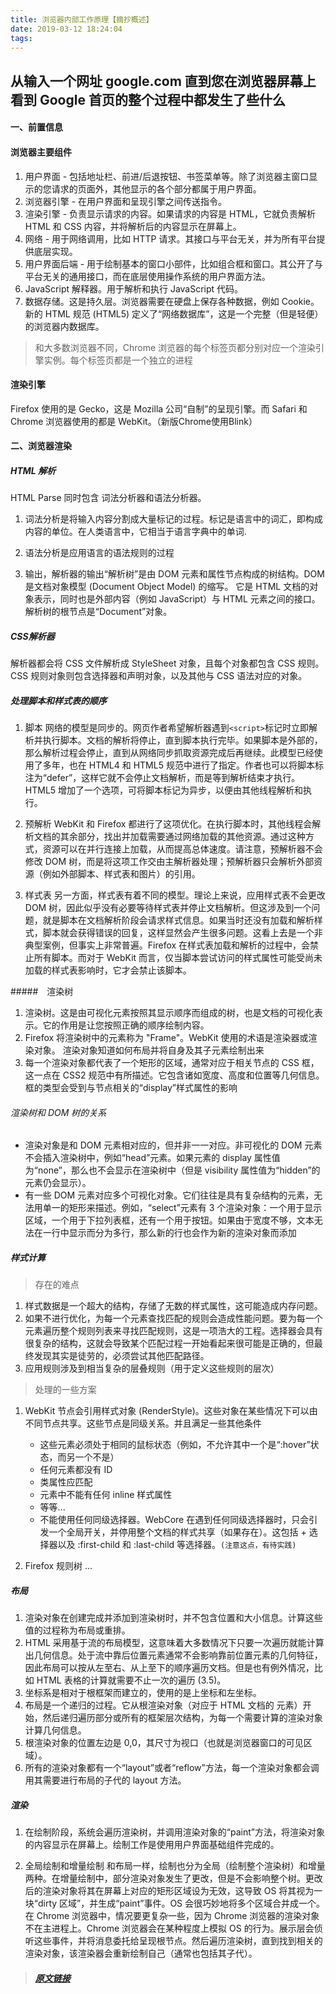 ```yaml
---
title: 浏览器内部工作原理【摘抄概述】
date: 2019-03-12 18:24:04
tags: 
---
```



## 从输入一个网址 google.com 直到您在浏览器屏幕上看到 Google 首页的整个过程中都发生了些什么


#### 一、前置信息 
#### 浏览器主要组件

1. 用户界面 - 包括地址栏、前进/后退按钮、书签菜单等。除了浏览器主窗口显示的您请求的页面外，其他显示的各个部分都属于用户界面。
2. 浏览器引擎 - 在用户界面和呈现引擎之间传送指令。
3. 渲染引擎 - 负责显示请求的内容。如果请求的内容是 HTML，它就负责解析 HTML 和 CSS 内容，并将解析后的内容显示在屏幕上。
4. 网络 - 用于网络调用，比如 HTTP 请求。其接口与平台无关，并为所有平台提供底层实现。
5. 用户界面后端 - 用于绘制基本的窗口小部件，比如组合框和窗口。其公开了与平台无关的通用接口，而在底层使用操作系统的用户界面方法。
6. JavaScript 解释器。用于解析和执行 JavaScript 代码。
7. 数据存储。这是持久层。浏览器需要在硬盘上保存各种数据，例如 Cookie。新的 HTML 规范 (HTML5) 定义了“网络数据库”，这是一个完整（但是轻便）的浏览器内数据库。

> 和大多数浏览器不同，Chrome 浏览器的每个标签页都分别对应一个渲染引擎实例。每个标签页都是一个独立的进程


#### 渲染引擎

Firefox 使用的是 Gecko，这是 Mozilla 公司“自制”的呈现引擎。而 Safari 和 Chrome 浏览器使用的都是 WebKit。（新版Chrome使用Blink）

#### 二、浏览器渲染
##### HTML 解析

HTML Parse 同时包含 词法分析器和语法分析器。

1. 词法分析是将输入内容分割成大量标记的过程。标记是语言中的词汇，即构成内容的单位。在人类语言中，它相当于语言字典中的单词.
2. 语法分析是应用语言的语法规则的过程

3. 输出，解析器的输出“解析树”是由 DOM 元素和属性节点构成的树结构。DOM 是文档对象模型 (Document Object Model) 的缩写。
    它是 HTML 文档的对象表示，同时也是外部内容（例如 JavaScript）与 HTML 元素之间的接口。 
    解析树的根节点是“Document”对象。

##### CSS解析器

解析器都会将 CSS 文件解析成 StyleSheet 对象，且每个对象都包含 CSS 规则。CSS 规则对象则包含选择器和声明对象，以及其他与 CSS 语法对应的对象。



##### 处理脚本和样式表的顺序

1. 脚本
网络的模型是同步的。网页作者希望解析器遇到` <script> `标记时立即解析并执行脚本。文档的解析将停止，直到脚本执行完毕。如果脚本是外部的，那么解析过程会停止，直到从网络同步抓取资源完成后再继续。此模型已经使用了多年，也在 HTML4 和 HTML5 规范中进行了指定。作者也可以将脚本标注为“defer”，这样它就不会停止文档解析，而是等到解析结束才执行。HTML5 增加了一个选项，可将脚本标记为异步，以便由其他线程解析和执行。

2. 预解析
WebKit 和 Firefox 都进行了这项优化。在执行脚本时，其他线程会解析文档的其余部分，找出并加载需要通过网络加载的其他资源。通过这种方式，资源可以在并行连接上加载，从而提高总体速度。请注意，预解析器不会修改 DOM 树，而是将这项工作交由主解析器处理；预解析器只会解析外部资源（例如外部脚本、样式表和图片）的引用。

3. 样式表
另一方面，样式表有着不同的模型。理论上来说，应用样式表不会更改 DOM 树，因此似乎没有必要等待样式表并停止文档解析。但这涉及到一个问题，就是脚本在文档解析阶段会请求样式信息。如果当时还没有加载和解析样式，脚本就会获得错误的回复，这样显然会产生很多问题。这看上去是一个非典型案例，但事实上非常普遍。Firefox 在样式表加载和解析的过程中，会禁止所有脚本。而对于 WebKit 而言，仅当脚本尝试访问的样式属性可能受尚未加载的样式表影响时，它才会禁止该脚本。



#####　渲染树

1. 渲染树。这是由可视化元素按照其显示顺序而组成的树，也是文档的可视化表示。它的作用是让您按照正确的顺序绘制内容。
2. Firefox 将渲染树中的元素称为 "Frame"。WebKit 使用的术语是渲染器或渲染对象。 渲染对象知道如何布局并将自身及其子元素绘制出来
3. 每一个渲染对象都代表了一个矩形的区域，通常对应于相关节点的 CSS 框，这一点在 CSS2 规范中有所描述。它包含诸如宽度、高度和位置等几何信息。 框的类型会受到与节点相关的“display”样式属性的影响


###### 渲染树和 DOM 树的关系
*  渲染对象是和 DOM 元素相对应的，但并非一一对应。非可视化的 DOM 元素不会插入渲染树中，例如“head”元素。如果元素的 display 属性值为“none”，那么也不会显示在渲染树中（但是 visibility 属性值为“hidden”的元素仍会显示）。
*  有一些 DOM 元素对应多个可视化对象。它们往往是具有复杂结构的元素，无法用单一的矩形来描述。例如，“select”元素有 3 个渲染对象：一个用于显示区域，一个用于下拉列表框，还有一个用于按钮。如果由于宽度不够，文本无法在一行中显示而分为多行，那么新的行也会作为新的渲染对象而添加


##### 样式计算

> 存在的难点
1. 样式数据是一个超大的结构，存储了无数的样式属性，这可能造成内存问题。
2. 如果不进行优化，为每一个元素查找匹配的规则会造成性能问题。要为每一个元素遍历整个规则列表来寻找匹配规则，这是一项浩大的工程。选择器会具有很复杂的结构，这就会导致某个匹配过程一开始看起来很可能是正确的，但最终发现其实是徒劳的，必须尝试其他匹配路径。
3. 应用规则涉及到相当复杂的层叠规则（用于定义这些规则的层次）


> 处理的一些方案
1. WebKit 节点会引用样式对象 (RenderStyle)。这些对象在某些情况下可以由不同节点共享。这些节点是同级关系。并且满足一些其他条件
    * 这些元素必须处于相同的鼠标状态（例如，不允许其中一个是“:hover”状态，而另一个不是）
    * 任何元素都没有 ID
    * 类属性应匹配
    * 元素中不能有任何 inline 样式属性
    * 等等...
    * 不能使用任何同级选择器。WebCore 在遇到任何同级选择器时，只会引发一个全局开关，并停用整个文档的样式共享（如果存在）。这包括 + 选择器以及 :first-child 和 :last-child 等选择器。`(注意这点，有待实践)`

2. Firefox 规则树 ...



##### 布局

1. 渲染对象在创建完成并添加到渲染树时，并不包含位置和大小信息。计算这些值的过程称为布局或重排。
2. HTML 采用基于流的布局模型，这意味着大多数情况下只要一次遍历就能计算出几何信息。处于流中靠后位置元素通常不会影响靠前位置元素的几何特征，因此布局可以按从左至右、从上至下的顺序遍历文档。但是也有例外情况，比如 HTML 表格的计算就需要不止一次的遍历 (3.5)。
3. 坐标系是相对于根框架而建立的，使用的是上坐标和左坐标。
4. 布局是一个递归的过程。它从根渲染对象（对应于 HTML 文档的 <html> 元素）开始，然后递归遍历部分或所有的框架层次结构，为每一个需要计算的渲染对象计算几何信息。
5. 根渲染对象的位置左边是 0,0，其尺寸为视口（也就是浏览器窗口的可见区域）。
6. 所有的渲染对象都有一个“layout”或者“reflow”方法，每一个渲染对象都会调用其需要进行布局的子代的 layout 方法。



##### 渲染
1. 在绘制阶段，系统会遍历渲染树，并调用渲染对象的“paint”方法，将渲染对象的内容显示在屏幕上。绘制工作是使用用户界面基础组件完成的。

2. 全局绘制和增量绘制
和布局一样，绘制也分为全局（绘制整个渲染树）和增量两种。在增量绘制中，部分渲染对象发生了更改，但是不会影响整个树。更改后的渲染对象将其在屏幕上对应的矩形区域设为无效，这导致 OS 将其视为一块“dirty 区域”，并生成“paint”事件。OS 会很巧妙地将多个区域合并成一个。在 Chrome 浏览器中，情况要更复杂一些，因为 Chrome 浏览器的渲染对象不在主进程上。Chrome 浏览器会在某种程度上模拟 OS 的行为。展示层会侦听这些事件，并将消息委托给呈现根节点。然后遍历渲染树，直到找到相关的渲染对象，该渲染器会重新绘制自己（通常也包括其子代）。





> ##### [原文链接](https://dvajs.com/guide/getting-started.html#%E5%AE%9A%E4%B9%89-model) 